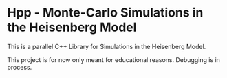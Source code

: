 # Hpp - Monte-Carlo Simulations in the Heisenberg Model

This is a parallel C++ Library for Simulations in the Heisenberg Model.

This project is for now only meant for educational reasons. Debugging is in process.
